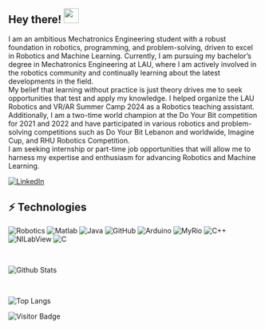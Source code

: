 ## Hey there! <img src="https://raw.githubusercontent.com/aemmadi/aemmadi/master/wave.gif" width="30px">

I am an ambitious Mechatronics Engineering student with a robust foundation in robotics, programming, and problem-solving, driven to excel in Robotics and Machine Learning. Currently, I am pursuing my bachelor’s degree in Mechatronics Engineering at LAU, where I am actively involved in the robotics community and continually learning about the latest developments in the field.  
My belief that learning without practice is just theory drives me to seek opportunities that test and apply my knowledge. I helped organize the LAU Robotics and VR/AR Summer Camp 2024 as a Robotics teaching assistant. Additionally, I am a two-time world champion at the Do Your Bit competition for 2021 and 2022 and have participated in various robotics and problem-solving competitions such as Do Your Bit Lebanon and worldwide, Imagine Cup, and RHU Robotics Competition.  
I am seeking internship or part-time job opportunities that will allow me to harness my expertise and enthusiasm for advancing Robotics and Machine Learning.

[![LinkedIn](https://img.shields.io/badge/linkedin-%230077B5.svg?style=for-the-badge&logo=linkedin&logoColor=white)](www.linkedin.com/in/ali-d-ismail)

## ⚡ Technologies

![Robotics](https://img.shields.io/badge/-Robotics-red?style=for-the-badge)
![Matlab](https://img.shields.io/badge/-MATLAB-orange?style=for-the-badge)
![Java](https://img.shields.io/badge/java-%23ED8B00.svg?style=for-the-badge&logo=java&logoColor=white)
![GitHub](https://img.shields.io/badge/github-%23121011.svg?style=for-the-badge&logo=github&logoColor=white)
![Arduino](https://img.shields.io/badge/Arduino-%2312101.svg?style=for-the-badge&logo=Arduino&logoColor=white)
![MyRio](https://img.shields.io/badge/MyRio-%23129.svg?style=for-the-badge&logo=MyRio&logoColor=white)
![C++](https://img.shields.io/badge/C++-%23121061.svg?style=for-the-badge&logoColor=white)
![NILabView](https://img.shields.io/badge/NILabView-%23621061.svg?style=for-the-badge&logo=NILabView&logoColor=white)
![C](https://img.shields.io/badge/C-violet?style=for-the-badge&logoColor=white)


<br>

![Github Stats](https://github-readme-stats.vercel.app/api?username=AliDismail&count_private=true&show_icons=true&include_all_commits=true&hide_rank=true)

<br>

![Top Langs](https://github-readme-stats.vercel.app/api/top-langs/?username=AliDismail&count_private=true&hide=TeX&layout=compact)

![Visitor Badge](https://visitor-badge.laobi.icu/badge?page_id=AliDismail.AliDismail)
